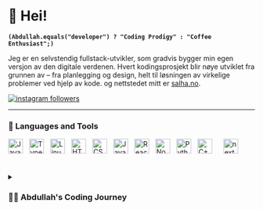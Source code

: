 # 👋 Hei!

**`(Abdullah.equals("developer") ? "Coding Prodigy" : "Coffee Enthusiast";)`**

Jeg er en selvstendig fullstack-utvikler, som gradvis bygger min egen versjon av den digitale verdenen.
Hvert kodingsprosjekt blir nøye utviklet fra grunnen av – fra planlegging og design, helt til løsningen av virkelige problemer ved hjelp av kode. 
og nettstedet mitt er [salha.no](https://salha.no).

<p align="left">
   <a href="https://www.instagram.com/abdullah_salha_/">
      <img alt="instagram followers" title="Follow me on Instagram" src="https://img.shields.io/badge/Instagram-Follow%20Me%20%40abdullah_salha__-%23E4405F?style=for-the-badge&logo=instagram&logoColor=white"/></a>
</p>

---

### 🧰 Languages and Tools

<img align="left" alt="Java" width="30px" style="padding-right:10px;" src="https://cdn.jsdelivr.net/gh/devicons/devicon/icons/java/java-original.svg"/>
<img align="left" alt="TypeScript" width="30px" style="padding-right:10px;" src="https://cdn.jsdelivr.net/gh/devicons/devicon/icons/typescript/typescript-plain.svg" />
<img align="left" alt="Linux" width="30px" style="padding-right:10px;" src="https://cdn.jsdelivr.net/gh/devicons/devicon/icons/linux/linux-original.svg" />
<img align="left" alt="HTML" width="30px" style="padding-right:10px;" src="https://cdn.jsdelivr.net/gh/devicons/devicon/icons/html5/html5-plain.svg" />
<img align="left" alt="CSS" width="30px" style="padding-right:10px;" src="https://cdn.jsdelivr.net/gh/devicons/devicon/icons/css3/css3-plain.svg" />
<img align="left" alt="JavaScript" width="30px" style="padding-right:10px;" src="https://cdn.jsdelivr.net/gh/devicons/devicon/icons/javascript/javascript-plain.svg" />
<img align="left" alt="React" width="30px" style="padding-right:10px;" src="https://cdn.jsdelivr.net/gh/devicons/devicon/icons/react/react-original.svg" />
<img align="left" alt="NodeJS" width="30px" style="padding-right:10px;" src="https://cdn.jsdelivr.net/gh/devicons/devicon/icons/nodejs/nodejs-original.svg" />
<img align="left" alt="Python" width="30px" style="padding-right:10px;" src="https://cdn.jsdelivr.net/gh/devicons/devicon/icons/python/python-plain.svg" />
<img align="left" alt="C++" width="30px" style="padding-right:10px;" src="https://cdn.jsdelivr.net/gh/devicons/devicon/icons/cplusplus/cplusplus-line.svg" />
<img alt="next.js" title="Built with Next.js" src="https://cdn.jsdelivr.net/gh/devicons/devicon/icons/nextjs/nextjs-original.svg" width="30px" style="padding-left:10px;"/>

#

<details>
 <summary><h3>👨‍💻 Abdullah's Coding Journey</h3></summary>
Min kodingreise begynte hjemmefra da jeg var ung, fascinert av HTML og CSS, og utforsket verdenen av webutvikling.
Jeg lærte meg de grunnleggende konseptene og bygde mine første nettsider med en lidenskap for å skape noe digitalt og visuelt imponerende
  
Denne tidlige interessen drev meg til å forfølge en utdanning innen informatikk og design av IT-systemer ved Høgskolen i Østfold (Halden). 
Her utvidet jeg mine kunnskaper og ferdigheter, og dykket dypere inn i forskjellige programmeringsspråk og konsepter innen informatikk.

I løpet av studiene har jeg utforsket det brede spekteret av programmeringsspråk og teknologier, og min lidenskap har vokst til å bli en full stack-utvikler.
Jeg har en spesiell interesse for å skape helhetlige løsninger, fra front-end-design med moderne rammeverk til robust server-side-utvikling.

Gjennom hele reisen min har jeg oppdaget gleden ved å utforske nye teknologier og metoder, og jeg er fast bestemt på å fortsette å utvikle meg som en allsidig kodingentusiast.

Nå, som jeg tar skritt mot å realisere drømmen min om å bygge mitt eget produkt, er jeg spent på å kombinere mine tidligere erfaringer og nylig tilegnede ferdigheter som en full stack-utvikler. Ikke vent, for jeg er på vei.
[website]: https://salha.no

